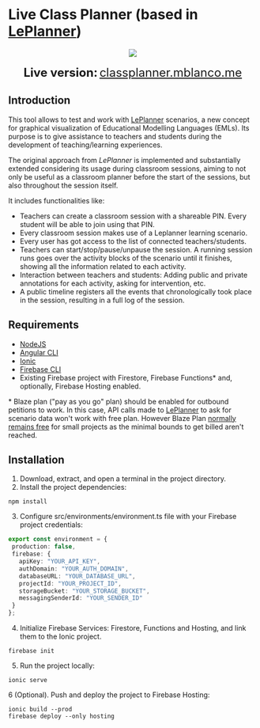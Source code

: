 # Live Class Planner (based in [LePlanner](leplanner.ee))

<p align="center">
  <img src="https://i.imgur.com/nLfbLJQ.png"><br></br>
  <b style="font-size:24px;">Live version:</b> <a href style="font-size:24px;"="https://classplanner.mblanco.me/">classplanner.mblanco.me</a>
</p>

## Introduction

This tool allows to test and work with [LePlanner](leplanner.ee) scenarios, a new concept for graphical visualization of Educational Modelling Languages (EMLs). Its purpose is to give assistance to teachers and students during the development of teaching/learning experiences. 

The original approach from _LePlanner_ is implemented and substantially extended considering its usage during classroom sessions, aiming to not only be useful as a classroom planner before the start of the sessions, but also throughout the session itself.

It includes functionalities like:

* Teachers can create a classroom session with a shareable PIN. Every student will be able to join using that PIN.
* Every classroom session makes use of a Leplanner learning scenario.
* Every user has got access to the list of connected teachers/students.
* Teachers can start/stop/pause/unpause the session. A running session runs goes over the activity blocks of the scenario until it finishes, showing all the information related to each activity.
* Interaction between teachers and students: Adding public and private annotations for each activity, asking for intervention, etc.
* A public timeline registers all the events that chronologically took place in the session, resulting in a full log of the session.

## Requirements
* [NodeJS](https://nodejs.org/es/)
* [Angular CLI](https://angular.io/guide/setup-local)
* [Ionic](https://ionicframework.com/docs/intro/cli)
* [Firebase CLI](https://firebase.google.com/docs/cli#npm)
* Existing Firebase project with Firestore, Firebase Functions* and, optionally, Firebase Hosting enabled.


\* Blaze plan ("pay as you go" plan) should be enabled for outbound petitions to work. In this case, API calls made to [LePlanner](https://beta.leplanner.net/) to ask for scenario data won't work with free plan. However Blaze Plan [normally remains free](https://firebase.google.com/pricing?hl=en) for small projects as the minimal bounds to get billed aren't reached.

## Installation

1. Download, extract, and open a terminal in the project directory.
2. Install the project dependencies:

```
npm install
```

3. Configure src/environments/environment.ts file with your Firebase project credentials:

```ts
export const environment = {
 production: false,
 firebase: {
   apiKey: "YOUR_API_KEY",
   authDomain: "YOUR_AUTH_DOMAIN",
   databaseURL: "YOUR_DATABASE_URL",
   projectId: "YOUR_PROJECT_ID",
   storageBucket: "YOUR_STORAGE_BUCKET",
   messagingSenderId: "YOUR_SENDER_ID"
 }
};
```

4. Initialize Firebase Services: Firestore, Functions and Hosting, and link them to the Ionic project.

```
firebase init
```

5. Run the project locally:

```
ionic serve
```

6 (Optional). Push and deploy the project to Firebase Hosting:

```
ionic build --prod
firebase deploy --only hosting
```
